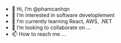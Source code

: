 - 👋 Hi, I’m @phamcanhqn
- 👀 I’m interested in software developlement
- 🌱 I’m currently learning React, AWS, .NET
- 💞️ I’m looking to collaborate on ...
- 📫 How to reach me ...

<!---
phamcanhqn/phamcanhqn is a ✨ special ✨ repository because its `README.md` (this file) appears on your GitHub profile.
You can click the Preview link to take a look at your changes.
--->
